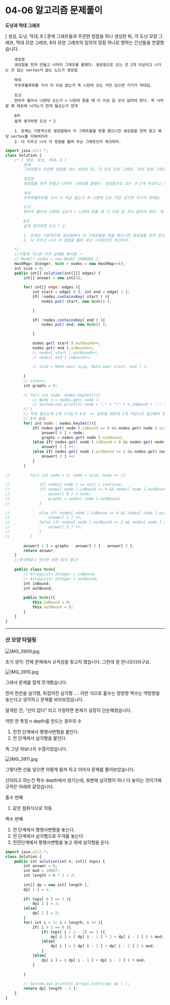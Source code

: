 # 04-06 알고리즘 문제풀이

**도넛과 막대 그래프**

[ 생성, 도넛, 막대, 8 ]
        문제
        그래프들과 무관한 정점을 하나 생성한 뒤, 각 도넛 모양 그래프, 막대 모양 그래프, 8자 모양 그래프의 임의의 정점 하나로 향하는 간선들을 연결했습니다.
        
        생성점
        생성점을 먼저 만들고 나머지 그래프를 붙혔다. 생성점으로 오는 건 2개 이상이고 나가는 건 없는 vertex가 없는 노드가 생성점
        
        막대
        주루루룰루루룱 가서 더 이상 없는거 즉 나한테 오는 거만 있으면 거기가 막대임.
        
        도넛
        한바꾸 돌아서 나한테 오는거 > 나한테 왔을 때 더 이상 갈 곳이 없어야 한다. 즉 시작할 때 애초에 나가는거 한개 들오는거 한개
        
        8자 
        쉽게 생각하면 도넛 * 2
        
        1. 문제는 기본적으로 생성점에서 각 그래프들을 연결 했으니깐 생성점을 먼저 찾고 해당 vertex를 지워버리자
        2. 다 지우고 나서 각 정점을 돌며 무슨 그래프인지 체크하자.

```jsx
import java.util.*;
class Solution {
    /* [ 생성, 도넛, 막대, 8 ]
        문제
        그래프들과 무관한 정점을 하나 생성한 뒤, 각 도넛 모양 그래프, 막대 모양 그래프, 8자 모양 그래프의 임의의 정점 하나로 향하는 간선들을 연결했습니다.
        
        생성점
        생성점을 먼저 만들고 나머지 그래프를 붙혔다. 생성점으로 오는 건 2개 이상이고 나가는 건 없는 vertex가 없는 노드가 생성점
        
        막대
        주루루룰루루룱 가서 더 이상 없는거 즉 나한테 오는 거만 있으면 거기가 막대임.
        
        도넛
        한바꾸 돌아서 나한테 오는거 > 나한테 왔을 때 더 이상 갈 곳이 없어야 한다. 즉 시작할 때 애초에 나가는거 한개 들오는거 한개
        
        8자 
        쉽게 생각하면 도넛 * 2
        
        1. 문제는 기본적으로 생성점에서 각 그래프들을 연결 했으니깐 생성점을 먼저 찾고 해당 vertex를 지워버리자
        2. 다 지우고 나서 각 정점을 돌며 무슨 그래프인지 체크하자.
        
    */
    //이렇게 가니깐 자꾸 실패함 해시맵 ㄱ
    // Node[] nodes = new Node[ 1000001 ];
    HashMap< Integer, Node > nodes = new HashMap<>();
    int size = 0;
    public int[] solution(int[][] edges) {
        int[] answer = new int[4];
        
        for( int[] edge: edges ){
            int start = edge[ 0 ]; int end = edge[ 1 ];
            if( !nodes.containsKey( start ) ){
                nodes.put( start, new Node() );

            }
            
            if( !nodes.containsKey( end ) ){
                nodes.put( end, new Node() );

            }
            
            nodes.get( start ).outBound++;
            nodes.get( end ).inBound++;
            // nodes[ start ].outBound++;
            // nodes[ end ].inBound++;
            
            // size = Math.max( size, Math.max( start, end ) );
            
        }
        // size++;
        int graphs = 0;
        
        // for( int node: nodes.keySet()){
            // Node n = nodes.get( node );
            // System.out.println( node + ":" + "(" + n.inBound + ":" +n.outBound+")");
        // } 
        // 막대 들오는게 1개 나가는거 0개  >> 생성점 때문에 1개 이상으로 접근해야 했다.
        // 8자 둘둘 
        for( int node : nodes.keySet()){
            if( nodes.get( node ).inBound == 0 && nodes.get( node ).outBound >= 2 ){
                answer[ 0 ] = node;
                graphs = nodes.get( node ).outBound;
            }else if( nodes.get( node ).inBound > 0 && nodes.get( node ).outBound == 0 ){
                answer[ 2 ] ++;
            }else if( nodes.get( node ).outBound >= 2 && nodes.get( node ).inBound >= 2 ){
                answer[ 3 ] ++;
            }
        }
        
//         for( int node = 1; node < size; node ++ ){
            
//             if( nodes[ node ] == null ) continue;
//             if( nodes[ node ].inBound == 0 && nodes[ node ].outBound > 1 ){
//                 answer[ 0 ] = node;
//                 graphs = nodes[ node ].outBound;
//             }
            
//             else if( nodes[ node ].inBound == 0 && nodes[ node ].outBound >= 1 ){
//                 answer[ 1 ] ++;
//             }else if( nodes[ node ].outBound >= 2 && nodes[ node ].inBound >= 2 ){
//                 answer[ 3 ] ++;
//             }
//         }
        
        answer[ 1 ] = graphs - answer[ 2 ] - answer[ 3 ];
        return answer;
    }
    //생각해보니 갯수만 세면 되지 않나?
    
    public class Node{
        // ArrayList< Integer > inBound;
        // ArrayList< Integer > outBound;
        int inBound;
        int outBound;
        
        public Node(){
            this.inBound = 0;
            this.outBound = 0; 
        }
    }
}
```

---

### 산 모양 타일링

![IMG_3909.jpg](04-06%20%E1%84%8B%E1%85%A1%E1%86%AF%E1%84%80%E1%85%A9%E1%84%85%E1%85%B5%E1%84%8C%E1%85%B3%E1%86%B7%20%E1%84%86%E1%85%AE%E1%86%AB%E1%84%8C%E1%85%A6%E1%84%91%E1%85%AE%E1%86%AF%E1%84%8B%E1%85%B5%2053f6273b83ef4e739aa53a0f5df50166/IMG_3909.jpg)

초기 생각: 전체 문제에서 규칙성을 찾고자 했습니다. 그런데 잘 안나오더라구요. 

![IMG_3910.jpg](04-06%20%E1%84%8B%E1%85%A1%E1%86%AF%E1%84%80%E1%85%A9%E1%84%85%E1%85%B5%E1%84%8C%E1%85%B3%E1%86%B7%20%E1%84%86%E1%85%AE%E1%86%AB%E1%84%8C%E1%85%A6%E1%84%91%E1%85%AE%E1%86%AF%E1%84%8B%E1%85%B5%2053f6273b83ef4e739aa53a0f5df50166/IMG_3910.jpg)

그래서 문제를 잘게 쪼개봤습니다.

먼저 한칸을 삼각형, 뒤집어진 삼각형 …. 이런 식으로 홀수는 정방향 짝수는 역방향을 놓는다고 생각하고 문제를 바라보았습니다. 

알게된 건, “산이 없다” 라고 가정하면 문제가 굉장히 단순해졌습니다.

어떤 한 특정 n depth를 만드는 경우의 수

1. 전전 단계에서 평행사변형을 붙인다.
2. 전 단계에서 삼각형을 붙인다.

즉 그냥 피보나치 수열이었습니다.

![IMG_3911.jpg](04-06%20%E1%84%8B%E1%85%A1%E1%86%AF%E1%84%80%E1%85%A9%E1%84%85%E1%85%B5%E1%84%8C%E1%85%B3%E1%86%B7%20%E1%84%86%E1%85%AE%E1%86%AB%E1%84%8C%E1%85%A6%E1%84%91%E1%85%AE%E1%86%AF%E1%84%8B%E1%85%B5%2053f6273b83ef4e739aa53a0f5df50166/IMG_3911.jpg)

그렇다면 산을 넣으면 어떻게 될까 하고 이어서 문제를 풀어보았습니다.

산이라고 하는건 짝수 depth에서 생기는데, 윗변에 삼각형이 하나 더 놓이는 것이기에 규칙은 아래와 같았습니다.

홀수 번째

1. 같은 점화식으로 작동

짝수 번째

1. 전 단계에서 평행사변형을 놓는다.
2. 전 단계에서 삼각형으로 두개를 놓는다
3. 전전단계에서 평행사변형을 놓고 위에 삼각형을 둔다.

```jsx
import java.util.*;
class Solution {
    public int solution(int n, int[] tops) {
        int answer = 0;
        int mod = 10007;
        int length = n * 2 + 2;
        
        int[] dp = new int[ length ];
        dp[ 1 ] = 1;
        
        if( tops[ 0 ] == 1 ){
            dp[ 2 ] = 3;
        }else{
            dp[ 2 ] = 2;
        }
        for( int i = 3; i < length; i ++ ){
            if( i % 2 == 0 ){
                if( tops[ i / 2 - 1] == 1 ){
                    dp[ i ] = ( dp[ i - 1 ] * 2 + dp[ i - 2 ] ) % mod;
                }else{
                    dp[ i ] = ( dp[ i - 1 ] + dp[ i - 2 ] ) % mod;
                }
            }else{
                dp[ i ] = ( dp[ i - 1 ] + dp[ i - 2 ] ) % mod;
            }
            
        }
        
        // System.out.println( Arrays.toString( dp ) );
        return dp[ length - 1 ];
    }
}
```